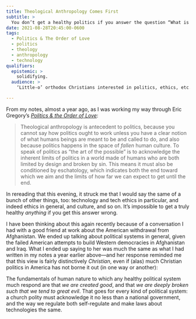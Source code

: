 ```yaml
---
title: Theological Anthropology Comes First
subtitle: >
  You don’t get a healthy politics if you answer the question “What is a human?” incorrectly.
date: 2021-08-28T20:45:00-0600
tags:
  - Politics & The Order of Love
  - politics
  - theology
  - anthropology
  - technology
qualifiers:
  epistemic: >
    solidifying.
  audience: >
    ‘Little-o’ orthodox Christians interested in politics, ethics, etc.—or others curious about what a healthier (because more robustly!) Christian approach to these questions might be.

---
```


From my notes, almost a year ago, as I was working my way through Eric Gregory’s [<cite>Politics & the Order of Love</cite>][book]:

[book]: https://v5.chriskrycho.com/library/politics-and-the-order-of-love/

> Theological anthropology is antecedent to politics, because you cannot say how politics ought to work unless you have a clear notion of what humans beings are meant to be and called to do, and also because politics happens in the space of *fallen* human culture. To speak of politics as “the art of the possible” is to acknowledge the inherent limits of politics in a world made of humans who are both limited by design and broken by sin. This means it must also be conditioned by eschatology, which indicates both the end toward which we aim and the limits of how far we can expect to get until the end.

In rereading that this evening, it struck me that I would say the same of a bunch of other things, too: technology and tech ethics in particular, and indeed ethics in general, and culture, and so on. It’s impossible to get a truly healthy *anything* if you get this answer wrong.

I have been thinking about this again recently because of a conversation I had with a good friend at work about the American withdrawal from Afghanistan. We ended up talking about political systems in general, given the failed American attempts to build Western democracies in Afghanistan and Iraq. What I ended up saying to her was much the same as what I had written in my notes a year earlier above—and her response reminded me that this view is fairly distinctively *Christian*, even if (alas) much Christian politics in America has not borne it out (in one way or another):

The fundamentals of human nature to which any healthy political system much respond are that *we are created good*, and that *we are deeply broken such that we tend to great evil*. That goes for every kind of political system: a church polity must acknowledge it no less than a national government, and the way we regulate both self-regulate and make laws about technologies the same.
